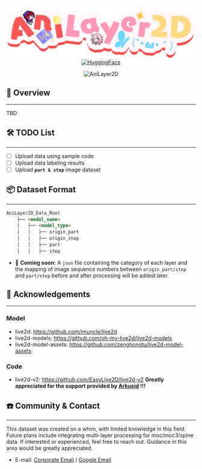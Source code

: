 <div align="center" style="padding-top: 10px">
    <img src="./assets/logo.png" alt="live2d-py" height="140px">
</div>

<div align ="center">
    <a href="https://huggingface.co/datasets/SereinH/AniLayer2D"><img alt="HuggingFace" src="https://img.shields.io/badge/%F0%9F%A4%97%20Hugging%20Face-Dataset-FFA116?style=for-the-badge&logoColor=white"/></a>
</div>

<p align="center">
    <img src="https://i.imgur.com/waxVImv.png" alt="AniLayer2D">
</p>

## 📖 Overview

---

TBD

## 🛠️ TODO List

---

- [ ] Upload data using sample code
- [ ] Upload data labeling results
- [ ] Upload **``part & step``** image dataset

## 📦 Dataset Format

---

```markdown
AniLayer2D_Data_Root
    ├── <model_name>           
    │   ├── <model_type>
    │   │   ├── origin_part
    │   │   ├── origin_step
    │   │   ├── part
    │   │   ├── step
```

- 🧾 **Coming soon:** A `json` file containing the category of each layer and the mapping of image sequence numbers between `origin_part/step` and `part/step` before and after processing will be added later.

## 🎁 Acknowledgements

---

### Model

- live2d: https://github.com/imuncle/live2d
- live2d-models: https://github.com/oh-my-live2d/live2d-models
- live2d-model-assets: https://github.com/zenghongtu/live2d-model-assets

### Code

- live2d-v2: https://github.com/EasyLive2D/live2d-v2
**Greatly appreciated for the support provided by [Arkueid](https://github.com/Arkueid) !!!**

## ☎️ Community & Contact

---

This dataset was created on a whim, with limited knowledge in this field. Future plans include integrating multi-layer processing for moc/moc3/spine data. If interested or experienced, feel free to reach out. Guidance in this area would be greatly appreciated.

- E-mail: [Corporate Email](huangzlong5@mail2.sysu.edu.cn) / [Google Email](zilong.huang.ayaka@gmail.com)
